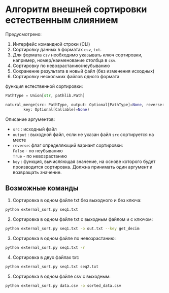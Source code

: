 # Алгоритм внешней сортировки естественным слиянием

Предусмотрено:
1. Интерфейс командной строки (CLI)
2. Сортировку данных в форматах `csv`, `txt`.
3. Для форматa `csv` необходимо указывать ключ сортировки,
например, номер/наименование столбца в `csv`.
4. Сортировку по невозрастанию/неубыванию
5. Сохранение результата в новый файл (без изменения исходных)
6. Сортировку нескольких файлов одного формата


функция естественной сортировки:
```python
PathType = Union[str, pathlib.Path]

natural_merge(src: PathType, output: Optional[PathType]=None, reverse: bool=False,
		key: Optional[Callable]=None)
```

Описание аргументов:

- ```src```    : исходный файл
- ```output``` : выходной файл, если не указан файл `src` сортируется
                  на месте
- ```reverse```: флаг определяющий вариант сортировки:<br>
		 		 ```False``` - по неубыванию<br>
		   		 ```True``` - по невозрастанию<br>
- ```key```    : функция, вычисляющая значение, на основе
		   		 которого будет производится сортировка.
		   		 Должна принимать один аргумент и возвращать значение.

## Возможные команды

1. Сортировка в одном файле txt без выходного и без ключа:

```bash
python external_sort.py seq1.txt
```

2. Сортировка в одном файле txt с выходным файлом и с ключом:

```bash
python external_sort.py seq1.txt -o out.txt --key get_decim 
```

3. Сортировка в одном файле по невозрастанию:

```bash
python external_sort.py seq1.txt -r
```

4. Сортировка в двух файлах txt:

```bash
python external_sort.py seq1.txt seq2.txt
```

5. Сортировка в одном файле csv с выходным:

```bash
python external_sort.py data.csv -o sorted_data.csv
```